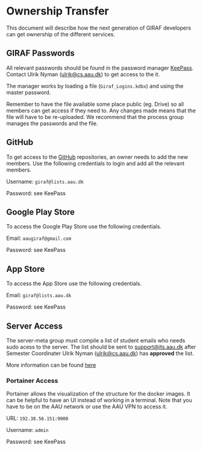 # Ownership Transfer

This document will describe how the next generation of GIRAF developers can get ownership of the different services.

## GIRAF Passwords

All relevant passwords should be found in the password manager [KeePass](https://keepass.info/).
Contact Ulrik Nyman ([ulrik@cs.aau.dk](mailto:ulrik@cs.aau.dk)) to get access to the it. 

The manager works by loading a file (``Giraf_Logins.kdbx``) and using the master password. 

Remember to have the file available some place public (eg. Drive) so all members can get access if they need to. 
Any changes made means that the file will have to be re-uploaded. 
We recommend that the process group manages the passwords and the file.

## GitHub

To get access to the [GitHub](https://github.com/aau-giraf) repositories, an owner needs to add the new members. 
Use the following credentials to login and add all the relevant members.

Username: ``giraf@lists.aau.dk``

Password: see KeePass


## Google Play Store
To access the Google Play Store use the following credentials.

Email: ``aaugiraf@gmail.com``

Password: see KeePass

## App Store

To access the App Store use the following credentials.

Email: ``giraf@lists.aau.dk``

Password: see KeePass

## Server Access

The server-meta group must compile a list of student emails who needs sudo acess to the server. 
The list should be sent to [support@its.aau.dk](mailto:support.its.aau.dk) after Semester Coordinater Ulrik Nyman ([ulrik@cs.aau.dk](mailto:ulrik@cs.aau.dk)) has **approved** the list. 

More information can be found [here](https://aau-giraf.github.io/wiki/development/server_administration/ServerOwnership/#ownership-transfer)

### Portainer Access

Portainer allows the visualization of the structure for the docker images. 
It can be helpful to have an UI instead of working in a terminal. 
Note that you have to be on the AAU network or use the AAU VPN to access it.

URL: ```192.38.56.151:9000```

Username: ``admin``

Password: see KeePass